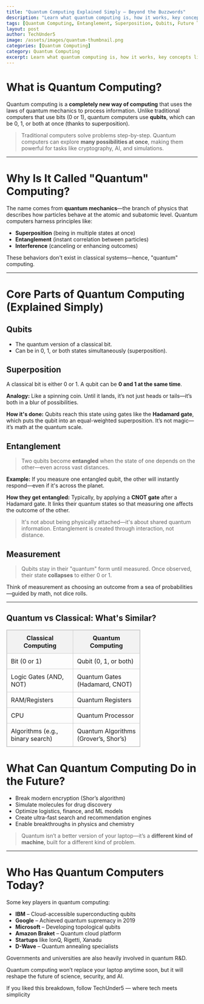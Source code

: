 ```yaml
---
title: "Quantum Computing Explained Simply — Beyond the Buzzwords"
description: "Learn what quantum computing is, how it works, key concepts like entanglement and superposition, and what it could mean for the future."
tags: [Quantum Computing, Entanglement, Superposition, Qubits, Future Technology, TechUnder5, Quantum vs Classical, Quantum Algorithms, Quantum Protocols]
layout: post
author: TechUnder5
image: /assets/images/quantum-thumbnail.png
categories: [Quantum Computing]
category: Quantum Computing
excerpt: Learn what quantum computing is, how it works, key concepts like entanglement and superposition, and what it could mean for the future.
---
```


# What is Quantum Computing?

Quantum computing is a **completely new way of computing** that uses the laws of quantum mechanics to process information. Unlike traditional computers that use bits (0 or 1), quantum computers use **qubits**, which can be 0, 1, or both at once (thanks to superposition).

>Traditional computers solve problems step-by-step. Quantum computers can explore **many possibilities at once**, making them powerful for tasks like cryptography, AI, and simulations.

---

# Why Is It Called "Quantum" Computing?

The name comes from **quantum mechanics**—the branch of physics that describes how particles behave at the atomic and subatomic level. Quantum computers harness principles like:

- **Superposition** (being in multiple states at once)
- **Entanglement** (instant correlation between particles)
- **Interference** (canceling or enhancing outcomes)

These behaviors don't exist in classical systems—hence, "quantum" computing.

---

# Core Parts of Quantum Computing (Explained Simply)

## Qubits
- The quantum version of a classical bit.
- Can be in 0, 1, or both states simultaneously (superposition).

## Superposition
A classical bit is either 0 or 1. A qubit can be **0 and 1 at the same time**.

 **Analogy:** Like a spinning coin. Until it lands, it’s not just heads or tails—it’s both in a blur of possibilities.

 **How it's done:** Qubits reach this state using gates like the **Hadamard gate**, which puts the qubit into an equal-weighted superposition. It’s not magic—it’s math at the quantum scale.

## Entanglement

> Two qubits become **entangled** when the state of one depends on the other—even across vast distances.

**Example:** If you measure one entangled qubit, the other will instantly respond—even if it's across the planet.

**How they get entangled:** Typically, by applying a **CNOT gate** after a Hadamard gate. It links their quantum states so that measuring one affects the outcome of the other.

> It's not about being physically attached—it's about shared quantum information. Entanglement is created through interaction, not distance.

## Measurement

> Qubits stay in their "quantum" form until measured. Once observed, their state **collapses** to either 0 or 1.

Think of measurement as choosing an outcome from a sea of probabilities—guided by math, not dice rolls.

---

<h2>Quantum vs Classical: What's Similar?</h2>

<table style="width:70%; border-collapse: collapse; border: 1px solid #ccc;">
  <thead>
    <tr style="background-color: #f2f2f2;">
      <th style="padding: 10px; border: 1px solid #ccc;">Classical Computing</th>
      <th style="padding: 10px; border: 1px solid #ccc;">Quantum Computing</th>
    </tr>
  </thead>
  <tbody>
    <tr>
      <td style="padding: 10px; border: 1px solid #ccc;">Bit (0 or 1)</td>
      <td style="padding: 10px; border: 1px solid #ccc;">Qubit (0, 1, or both)</td>
    </tr>
    <tr>
      <td style="padding: 10px; border: 1px solid #ccc;">Logic Gates (AND, NOT)</td>
      <td style="padding: 10px; border: 1px solid #ccc;">Quantum Gates (Hadamard, CNOT)</td>
    </tr>
    <tr>
      <td style="padding: 10px; border: 1px solid #ccc;">RAM/Registers</td>
      <td style="padding: 10px; border: 1px solid #ccc;">Quantum Registers</td>
    </tr>
    <tr>
      <td style="padding: 10px; border: 1px solid #ccc;">CPU</td>
      <td style="padding: 10px; border: 1px solid #ccc;">Quantum Processor</td>
    </tr>
    <tr>
      <td style="padding: 10px; border: 1px solid #ccc;">Algorithms (e.g., binary search)</td>
      <td style="padding: 10px; border: 1px solid #ccc;">Quantum Algorithms (Grover’s, Shor’s)</td>
    </tr>
  </tbody>
</table>

# What Can Quantum Computing Do in the Future?

- Break modern encryption (Shor’s algorithm)
- Simulate molecules for drug discovery
- Optimize logistics, finance, and ML models
- Create ultra-fast search and recommendation engines
- Enable breakthroughs in physics and chemistry

> Quantum isn’t a better version of your laptop—it’s a **different kind of machine**, built for a different kind of problem.
---

# Who Has Quantum Computers Today?

Some key players in quantum computing:

- **IBM** – Cloud-accessible superconducting qubits
- **Google** – Achieved quantum supremacy in 2019
- **Microsoft** – Developing topological qubits
- **Amazon Braket** – Quantum cloud platform
- **Startups** like IonQ, Rigetti, Xanadu
- **D-Wave** – Quantum annealing specialists

Governments and universities are also heavily involved in quantum R&D.

Quantum computing won’t replace your laptop anytime soon,
but it will reshape the future of science, security, and AI.

If you liked this breakdown, follow TechUnder5 — where tech meets simplicity
